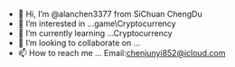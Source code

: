 - 👋 Hi, I’m @alanchen3377
from SiChuan ChengDu
- 👀 I’m interested in ...game\Cryptocurrency
- 🌱 I’m currently learning ...Cryptocurrency
- 💞️ I’m looking to collaborate on ...
- 📫 How to reach me ... Email:chenjunyi852@icloud.com

<!---
alanchen3377/alanchen3377 is a ✨ special ✨ repository because its `README.md` (this file) appears on your GitHub profile.
You can click the Preview link to take a look at your changes.
--->
